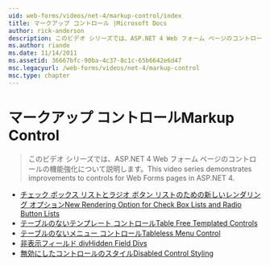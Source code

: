 ```yaml
---
uid: web-forms/videos/net-4/markup-control/index
title: マークアップ コントロール |Microsoft Docs
author: rick-anderson
description: このビデオ シリーズでは、ASP.NET 4 Web フォーム ページのコントロールの機能強化について説明します。
ms.author: riande
ms.date: 11/14/2011
ms.assetid: 36667bfc-90ba-4c37-8c1c-65b6642e6d47
msc.legacyurl: /web-forms/videos/net-4/markup-control
msc.type: chapter
---
```

<a name="markup-control"></a><span data-ttu-id="2f437-103">マークアップ コントロール</span><span class="sxs-lookup"><span data-stu-id="2f437-103">Markup Control</span></span>
====================
> <span data-ttu-id="2f437-104">このビデオ シリーズでは、ASP.NET 4 Web フォーム ページのコントロールの機能強化について説明します。</span><span class="sxs-lookup"><span data-stu-id="2f437-104">This video series demonstrates improvements to controls for Web Forms pages in ASP.NET 4.</span></span>


- [<span data-ttu-id="2f437-105">チェック ボックス リストとラジオ ボタン リストのための新しいレンダリング オプション</span><span class="sxs-lookup"><span data-stu-id="2f437-105">New Rendering Option for Check Box Lists and Radio Button Lists</span></span>](aspnet-4-quick-hit-new-rendering-option-for-check-box-lists-and-radio-button-lists.md)
- [<span data-ttu-id="2f437-106">テーブルのないテンプレート コントロール</span><span class="sxs-lookup"><span data-stu-id="2f437-106">Table Free Templated Controls</span></span>](aspnet-4-quick-hit-table-free-templated-controls.md)
- [<span data-ttu-id="2f437-107">テーブルのないメニュー コントロール</span><span class="sxs-lookup"><span data-stu-id="2f437-107">Tableless Menu Control</span></span>](aspnet-4-quick-hit-tableless-menu-control.md)
- [<span data-ttu-id="2f437-108">非表示フィールド div</span><span class="sxs-lookup"><span data-stu-id="2f437-108">Hidden Field Divs</span></span>](aspnet-4-quick-hit-hidden-field-divs.md)
- [<span data-ttu-id="2f437-109">無効にしたコントロールのスタイル</span><span class="sxs-lookup"><span data-stu-id="2f437-109">Disabled Control Styling</span></span>](aspnet-4-quick-hit-disabled-control-styling.md)
